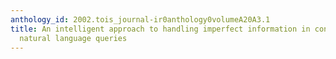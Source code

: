 ```yaml
---
anthology_id: 2002.tois_journal-ir0anthology0volumeA20A3.1
title: An intelligent approach to handling imperfect information in concept-based
  natural language queries
---
```

